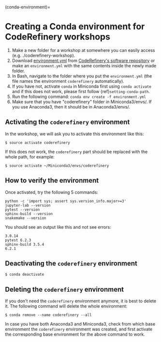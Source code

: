 (conda-environment)=

# Creating a Conda environment for CodeRefinery workshops

1. Make a new folder for a workshop at somewhere you can easily access (e.g.
   ./coderefinery-workshop).
2. Download
   [environment.yml](https://raw.githubusercontent.com/coderefinery/software/main/environment.yml)
   from [CodeRefinery's software
   repository](https://github.com/coderefinery/software/blob/main/environment.yml)
   or make an `environment.yml` with the same contents inside the newly made
   folder.
3. In Bash, navigate to the folder where you put the `environment.yml`
   (the file names the environment `coderefinery` automatically).
4. If you have not, activate `conda` in Miniconda first using `conda activate` and if this does not
   work, please first follow {ref}`setting-conda-path`.
5. Run the following command: `conda env create -f environment.yml`
6. Make sure that you have "coderefinery" folder in Miniconda3/envs/. If you
   use Anaconda3, then it should be in Anaconda3/envs/.


## Activating the `coderefinery` environment

In the workshop, we will ask you to activate this environment like this:
```shell
$ source activate coderefinery
```

If this does not work, the `coderefinery` part should be replaced with the whole path, for example:
```shell
$ source activate ~/Miniconda3/envs/coderefinery
```


## How to verify the environment

Once activated, try the following 5 commands:
```shell
python -c 'import sys; assert sys.version_info.major>=3'
jupyter-lab --version
pytest --version
sphinx-build --version
snakemake --version
```

You should see an output like this and not see errors:
```text
3.0.14
pytest 6.2.3
sphinx-build 3.5.4
6.2.1
```


## Deactivating the `coderefinery` environment

```shell
$ conda deactivate
```


## Deleting the `coderefinery` environment

If you don't need the `coderefinery` environment anymore, it is best to delete
it. The following command will delete the whole environment:
```shell
$ conda remove --name coderefinery --all
```

In case you have both Anaconda3 and Miniconda3, check from which base
environment the `coderefinery` environment was created, and first activate the
corresponding base environment for the above command to work.
